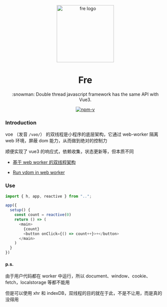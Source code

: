 <p align="center"><img src="https://ws1.sinaimg.cn/large/0065Zy9ely1g8xk4ktgctj30eg0cit9a.jpg" alt="fre logo" width="180"></p>
<h1 align="center">Fre</h1>
<p align="center">:snowman: Double thread javascript framework has the same API with Vue3.</p>
<p align="center">
<a href="https://npmjs.com/package/fre"><img src="https://img.shields.io/npm/v/fre.svg?style=flat-square" alt="npm-v"></a>
</p>

### Introduction

voe （发音 `/vəʊ/`） 的双线程是小程序的底层架构，它通过 web-worker 隔离 web 环境，屏蔽 dom 能力，从而做到绝对的控制力

顺便实现了 vue3 的响应式，依赖收集，状态更新等，但本质不同

* [基于 web worker 的双线程架构](https://github.com/132yse/voe/issues/2)

* [Run vdom in web worker](https://zhuanlan.zhihu.com/p/91594153)

### Use

```js
import { h, app, reactive } from "..";

app({
  setup() {
    const count = reactive(0)
    return () => (
      <main>
        {count}
        <button onClick={() => count++}>+</button>
      </main>
    )
  }
})
```
#### p.s.

由于用户代码都在 worker 中运行，所以 document、window、cookie、fetch，localstorage 等都不能用

但是可以使用 xhr 和 indexDB，双线程的目的就在于此，不是不让用，而是真的没得用




